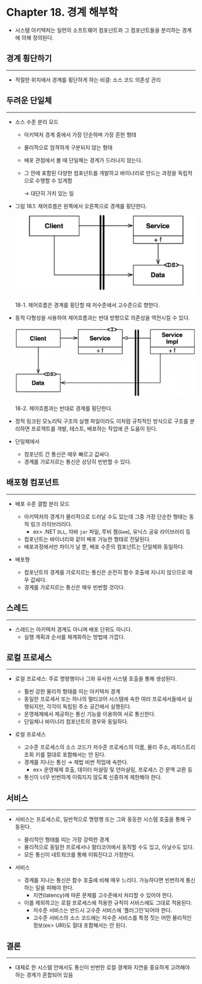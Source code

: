 # Chapter 18. 경계 해부학

- 시스템 아키텍처는 일련의 소프트웨어 컴포넌트와 그 컴포넌트들을 분리하는 경계에 의해 정의된다.

## 경계 횡단하기

---

- 적절한 위치에서 경계를 횡단하게 하는 비결: 소스 코드 의존성 관리

## 두려운 단일체

---

- 소스 수준 분리 모드
    - 아키텍처 경계 중에서 가장 단순하며 가장 흔한 형태
    - 물리적으로 엄격하게 구분되지 않는 형태
    - 배포 관점에서 볼 때 단일체는 경계가 드러나지 않는다.
    - 그 안에 포함된 다양한 컴포넌트를 개발하고 바이너리로 만드는 과정을 독립적으로 수행할 수 있게함
        
        → 대단히 가치 있는 일
        

- 그림 18.1: 제어흐름은 왼쪽에서 오른쪽으로 경계를 횡단한다.
    
    ![18-1. 제어흐름은 경계를 횡단할 때 저수준에서 고수준으로 향한다.](./image/18/Untitled.png)
    
    18-1. 제어흐름은 경계를 횡단할 때 저수준에서 고수준으로 향한다.
    
- 동적 다형성을 사용하여 제어흐름과는 반대 방향으로 의존성을 역전시킬 수 있다.
    
    ![18-2. 제어흐름과는 반대로 경계를 횡단한다.](./image/18/Untitled%201.png)
    
    18-2. 제어흐름과는 반대로 경계를 횡단한다.
    

- 정적 링크된 모노리틱 구조의 실행 파일이라도 이처럼 규칙적인 방식으로 구조를 분리하면 프로젝트를 개발, 테스트, 배포하는 작업에 큰 도움이 된다.
- 단일체에서
    - 컴포넌트 간 통신은 매우 빠르고 값싸다.
    - 경계를 가로지르는 통신은 상당히 빈번할 수 있다.

## 배포형 컴포넌트

---

- 배포 수준 결합 분리 모드
    - 아키텍처의 경계가 물리적으로 드러날 수도 있는데 그중 가장 단순한 형태는 동적 링크 라이브러리다.
        - ex> .NET `DLL`, 자바 `jar` 파일, 루비 젬(`Gem`), 유닉스 공유 라이브러리 등
    - 컴포넌트는 바이너리와 같이 배포 가능한 형태로 전달된다.
    - 배포과정에서만 차이가 날 뿐, 배포 수준의 컴포넌트는 단일체와 동일하다.

- 배포형
    - 컴포넌트의 경계를 가로지르는 통신은 순전히 함수 호출에 지나지 않으므로 매우 값싸다.
    - 경계를 가로지르는 통신은 매우 빈번할 것이다.

## 스레드

---

- 스레드는 아키텍처 경계도 아니며 배포 단위도 아니다.
    - 실행 계획과 순서를 체계화하는 방법에 가깝다.

## 로컬 프로세스

---

- 로컬 프로세스: 주로 명령행이나 그와 유사한 시스템 호출을 통해 생성된다.
    - 훨씬 강한 물리적 형태를 띠는 아키텍처 경계
    - 동일한 프로세서 또는 하나의 멀티코어 시스템에 속한 여러 프로세서들에서 실행되지만, 각각이 독립된 주소 공간에서 실행된다.
    - 운영체제에서 제공하는 통신 기능을 이용하여 서로 통신한다.
    - 단일체나 바이너리 컴포넌트의 경우와 동일하다.

- 로컬 프로세스
    - 고수준 프로세스의 소스 코드가 저수준 프로세스의 이름, 물리 주소, 레지스트리 조회 키를 절대로 포함해서는 안 된다.
    - 경계를 지나는 통신 → 제법 비싼 작업에 속한다.
        - ex> 운영체제 호출, 데이터 마샬링 및 언마샬링, 프로세스 간 문맥 교환 등
    - 통신이 너무 빈번하게 이뤄지지 않도록 신중하게 제한해야 한다.

## 서비스

---

- 서비스는 프로세스로, 일반적으로 명령행 또는 그와 동등한 시스템 호출을 통해 구동된다.
    - 물리적인 형태를 띠는 가장 강력한 경계
    - 물리적으로 동일한 프로세서나 멀티코어에서 동작할 수도 있고, 아닐수도 있다.
    - 모든 통신이 네트워크를 통해 이뤄진다고 가정한다.

- 서비스
    - 경계를 지나는 통신은 함수 호출에 비해 매우 느리다. 가능하다면 빈번하게 통신하는 일을 피해야 한다.
        - 지연(latency)에 따른 문제를 고수준에서 처리할 수 있어야 한다.
    - 이를 제외하고는 로컬 프로세스에 적용한 규칙이 서비스에도 그대로 적용된다.
        - 저수준 서비스는 반드시 고수준 서비스에 ‘플러그인’되어야 한다.
        - 고수준 서비스의 소스 코드에는 저수준 서비스를 특정 짓는 어떤 물리적인 정보(ex> URI)도 절대 포함해서는 안 된다.

## 결론

---

- 대체로 한 시스템 안에서도 통신이 빈번한 로컬 경계와 지연을 중요하게 고려해야 하는 경계가 혼합되어 있음
